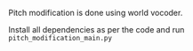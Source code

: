 Pitch modification is done using world vocoder.

Install all dependencies as per the code and run `pitch_modification_main.py`
